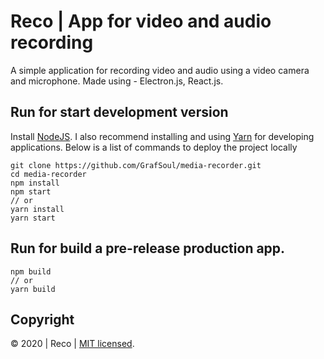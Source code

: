 # Reco | App for video and audio recording

A simple application for recording video and audio using a video camera and microphone. Made using - Electron.js, React.js.

## Run for start development version

Install [NodeJS]. I also recommend installing and using [Yarn] for developing applications.
Below is a list of commands to deploy the project locally

```
git clone https://github.com/GrafSoul/media-recorder.git
cd media-recorder
npm install
npm start
// or
yarn install
yarn start
```

## Run for build a pre-release production app.

```
npm build
// or
yarn build
```

## Copyright

&#169; 2020 | Reco | [MIT licensed].

[mit licensed]: https://github.com/GrafSoul/media-recorder/blob/master/LICENSE
[nodejs]: https://nodejs.org/
[yarn]: https://yarnpkg.com/
